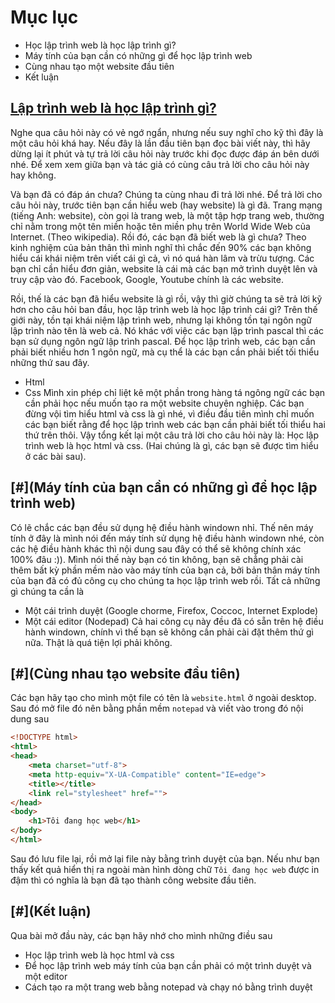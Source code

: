 # Mục lục
* Học lập trình web là học lập trình gì?
* Máy tính của bạn cần có những gì để học lập trình web
* Cùng nhau tạo một website đầu tiên
* Kết luận

## [Lập trình web là học lập trình gì?](#)
Nghe qua câu hỏi này có vẻ ngớ ngẩn, nhưng nếu suy nghĩ cho kỹ thì đây là một câu hỏi khá hay. Nếu đây là lần đầu tiên bạn đọc bài viết này, thì hãy dừng lại ít phút và tự trả lời câu hỏi này trước khi đọc được đáp án bên dưới nhé. Để xem xem giữa bạn và tác giả có cùng câu trả lời cho câu hỏi này hay không.

Và bạn đã có đáp án chưa? Chúng ta cùng nhau đi trả lời nhé.
Để trả lời cho câu hỏi này, trước tiên bạn cần hiểu web (hay website) là gì đã. 
Trang mạng (tiếng Anh: website), còn gọi là trang web, là một tập hợp trang web, thường chỉ nằm trong một tên miền hoặc tên miền phụ trên World Wide Web của Internet. (Theo wikipedia).
Rồi đó, các bạn đã biết web là gì chưa?
Theo kinh nghiệm của bản thân thì mình nghĩ thì chắc đến 90% các bạn không hiểu cái khái niệm trên viết cái gì cả, vì nó quá hàn lâm và trừu tượng. Các bạn chỉ cần hiểu đơn giản, website là cái mà các bạn mở trình duyệt lên và truy cập vào đó. Facebook, Google, Youtube chính là các website.

Rồi, thế là các bạn đã hiểu website là gì rồi, vậy thì giờ chúng ta sẽ trả lời kỹ hơn cho câu hỏi ban đầu, học lập trình web là học lập trình cái gì?
Trên thế giới này, tồn tại khái niệm lập trình web, nhưng lại không tồn tại ngôn ngữ lập trình nào tên là web cả. Nó khác với việc các bạn lập trình pascal thì các bạn sử dụng ngôn ngữ lập trình pascal.
Để học lập trình web, các bạn cần phải biết nhiều hơn 1 ngôn ngữ, mà cụ thể là các bạn cần phải biết tối thiểu những thứ sau đây.
* Html
* Css
Mình xin phép chỉ liệt kê một phần trong hàng tá ngông ngữ các bạn cần phải học nếu muốn tạo ra một website chuyên nghiệp.
Các bạn đừng vội tìm hiểu html và css là gì nhé, vì điều đầu tiên mình chỉ muốn các bạn biết rằng để học lập trình web các bạn cần phải biết tối thiểu hai thứ trên thôi.
Vậy tổng kết lại một câu trả lời cho câu hỏi này là: Học lập trình web là học html và css. (Hai chúng là gì, các bạn sẽ được tìm hiểu ở các bài sau).

## [#](Máy tính của bạn cần có những gì để học lập trình web)
Có lẽ chắc các bạn đều sử dụng hệ điều hành windown nhỉ. Thế nên máy tính ở đây là mình nói đến máy tính sử dụng hệ điều hành windown nhé, còn các hệ điều hành khác thì nội dung sau đây có thể sẽ không chính xác 100% đâu :)).
Mình nói thế này bạn có tin không, bạn sẽ chẳng phải cài thêm bất kỳ phần mềm nào vào máy tính của bạn cả, bởi bản thân máy tính của bạn đã có đủ công cụ cho chúng ta học lập trình web rồi. Tất cả những gì chúng ta cần là
* Một cái trình duyệt (Google chorme, Firefox, Coccoc, Internet Explode)
* Một cái editor (Nodepad)
Cả hai công cụ này đều đã có sẵn trên hệ điều hành windown, chính vì thế bạn sẽ không cần phải cài đặt thêm thứ gì nữa. Thật là quá tiện lợi phải không.

## [#](Cùng nhau tạo website đầu tiên)
Các bạn hãy tạo cho mình một file có tên là `website.html` ở ngoài desktop. Sau đó mở file đó nên bằng phần mềm `notepad` và viết vào trong đó nội dung sau

```html
<!DOCTYPE html>
<html>
<head>
	<meta charset="utf-8">
	<meta http-equiv="X-UA-Compatible" content="IE=edge">
	<title></title>
	<link rel="stylesheet" href="">
</head>
<body>
	<h1>Tôi đang học web</h1>
</body>
</html>
```
Sau đó lưu file lại, rồi mở lại file này bằng trình duyệt của bạn. Nếu như bạn thấy kết quả hiển thị ra ngoài màn hình dòng chữ `Tôi đang học web` được in đậm thì có nghĩa là bạn đã tạo thành công website đầu tiên.

## [#](Kết luận)
Qua bài mở đầu này, các bạn hãy nhớ cho mình những điều sau
* Học lập trình web là học html và css
* Để học lập trình web máy tính của bạn cần phải có một trình duyệt và một editor
* Cách tạo ra một trang web bằng notepad và chạy nó bằng trình duyệt